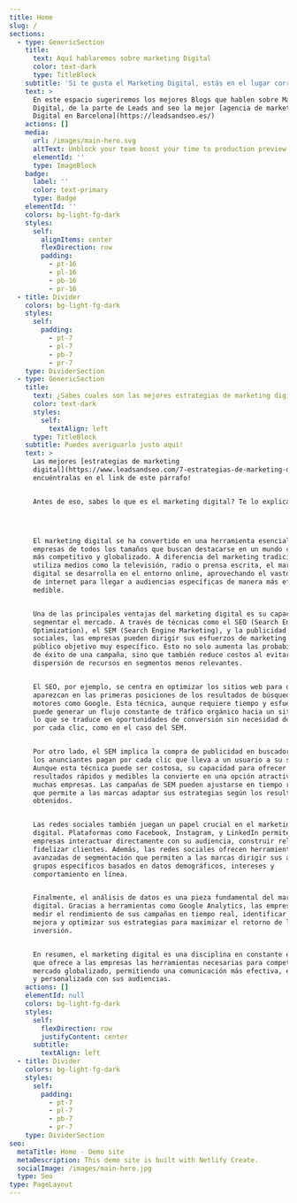 ```yaml
---
title: Home
slug: /
sections:
  - type: GenericSection
    title:
      text: Aquí hablaremos sobre marketing Digital
      color: text-dark
      type: TitleBlock
    subtitle: 'Si te gusta el Marketing Digital, estás en el lugar correcto!'
    text: >
      En este espacio sugeriremos los mejores Blogs que hablen sobre Marketing
      Digital, de la parte de Leads and seo la mejor [agencia de marketing
      Digital en Barcelona](https://leadsandseo.es/)
    actions: []
    media:
      url: /images/main-hero.svg
      altText: Unblock your team boost your time to production preview
      elementId: ''
      type: ImageBlock
    badge:
      label: ''
      color: text-primary
      type: Badge
    elementId: ''
    colors: bg-light-fg-dark
    styles:
      self:
        alignItems: center
        flexDirection: row
        padding:
          - pt-16
          - pl-16
          - pb-16
          - pr-16
  - title: Divider
    colors: bg-light-fg-dark
    styles:
      self:
        padding:
          - pt-7
          - pl-7
          - pb-7
          - pr-7
    type: DividerSection
  - type: GenericSection
    title:
      text: ¿Sabes cuales son las mejores estrategias de marketing digital del 2024?
      color: text-dark
      styles:
        self:
          textAlign: left
      type: TitleBlock
    subtitle: Puedes averiguarlo justo aqui!
    text: >
      Las mejores [estrategias de marketing
      digital](https://www.leadsandseo.com/7-estrategias-de-marketing-digital-que-necesitas-conocer/),
      encuéntralas en el link de este párrafo!


      Antes de eso, sabes lo que es el marketing digital? Te lo explicamos aqui!




      El marketing digital se ha convertido en una herramienta esencial para
      empresas de todos los tamaños que buscan destacarse en un mundo cada vez
      más competitivo y globalizado. A diferencia del marketing tradicional, que
      utiliza medios como la televisión, radio o prensa escrita, el marketing
      digital se desarrolla en el entorno online, aprovechando el vasto alcance
      de internet para llegar a audiencias específicas de manera más eficiente y
      medible.


      Una de las principales ventajas del marketing digital es su capacidad para
      segmentar el mercado. A través de técnicas como el SEO (Search Engine
      Optimization), el SEM (Search Engine Marketing), y la publicidad en redes
      sociales, las empresas pueden dirigir sus esfuerzos de marketing hacia un
      público objetivo muy específico. Esto no solo aumenta las probabilidades
      de éxito de una campaña, sino que también reduce costos al evitar la
      dispersión de recursos en segmentos menos relevantes.


      El SEO, por ejemplo, se centra en optimizar los sitios web para que
      aparezcan en las primeras posiciones de los resultados de búsqueda en
      motores como Google. Esta técnica, aunque requiere tiempo y esfuerzo,
      puede generar un flujo constante de tráfico orgánico hacia un sitio web,
      lo que se traduce en oportunidades de conversión sin necesidad de pagar
      por cada clic, como en el caso del SEM.


      Por otro lado, el SEM implica la compra de publicidad en buscadores, donde
      los anunciantes pagan por cada clic que lleva a un usuario a su sitio web.
      Aunque esta técnica puede ser costosa, su capacidad para ofrecer
      resultados rápidos y medibles la convierte en una opción atractiva para
      muchas empresas. Las campañas de SEM pueden ajustarse en tiempo real, lo
      que permite a las marcas adaptar sus estrategias según los resultados
      obtenidos.


      Las redes sociales también juegan un papel crucial en el marketing
      digital. Plataformas como Facebook, Instagram, y LinkedIn permiten a las
      empresas interactuar directamente con su audiencia, construir relaciones y
      fidelizar clientes. Además, las redes sociales ofrecen herramientas
      avanzadas de segmentación que permiten a las marcas dirigir sus anuncios a
      grupos específicos basados en datos demográficos, intereses y
      comportamiento en línea.


      Finalmente, el análisis de datos es una pieza fundamental del marketing
      digital. Gracias a herramientas como Google Analytics, las empresas pueden
      medir el rendimiento de sus campañas en tiempo real, identificar áreas de
      mejora y optimizar sus estrategias para maximizar el retorno de la
      inversión.


      En resumen, el marketing digital es una disciplina en constante evolución
      que ofrece a las empresas las herramientas necesarias para competir en un
      mercado globalizado, permitiendo una comunicación más efectiva, eficiente
      y personalizada con sus audiencias.
    actions: []
    elementId: null
    colors: bg-light-fg-dark
    styles:
      self:
        flexDirection: row
        justifyContent: center
      subtitle:
        textAlign: left
  - title: Divider
    colors: bg-light-fg-dark
    styles:
      self:
        padding:
          - pt-7
          - pl-7
          - pb-7
          - pr-7
    type: DividerSection
seo:
  metaTitle: Home - Demo site
  metaDescription: This demo site is built with Netlify Create.
  socialImage: /images/main-hero.jpg
  type: Seo
type: PageLayout
---
```

